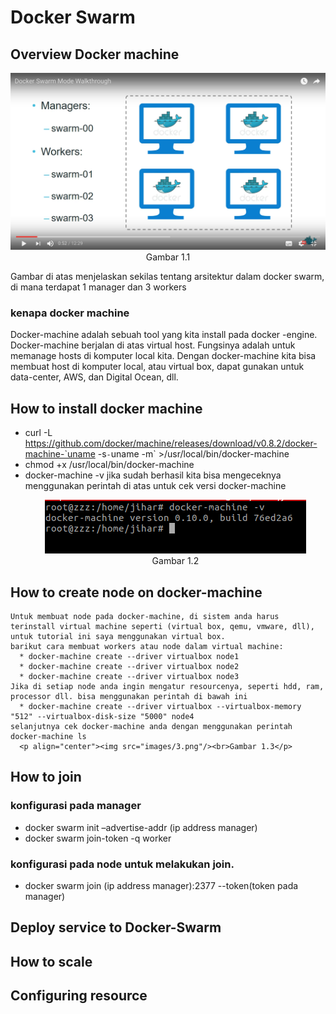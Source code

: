 # Docker Swarm

## Overview Docker machine
<p align="center"><img src="images/1.png"/><br>Gambar 1.1</p>
Gambar di atas menjelaskan sekilas tentang arsitektur dalam docker swarm, di mana terdapat 1 manager dan 3 workers

### kenapa docker machine

  Docker-machine adalah sebuah tool yang kita install pada docker -engine.
  Docker-machine berjalan di atas virtual host. Fungsinya adalah untuk memanage hosts di komputer local kita. Dengan docker-machine kita bisa membuat host  di komputer local, atau virtual box, dapat gunakan untuk data-center, AWS, dan Digital Ocean, dll.

## How to install docker machine
* curl -L https://github.com/docker/machine/releases/download/v0.8.2/docker-machine-`uname -s`-`uname -m` >/usr/local/bin/docker-machine
* chmod +x /usr/local/bin/docker-machine
* docker-machine -v
  jika sudah berhasil kita bisa mengeceknya menggunakan perintah di atas untuk cek versi docker-machine
  <p align="center"><img src="images/2.png"/><br>Gambar 1.2</p>
## How to create node on docker-machine
    Untuk membuat node pada docker-machine, di sistem anda harus terinstall virtual machine seperti (virtual box, qemu, vmware, dll), untuk tutorial ini saya menggunakan virtual box.
    barikut cara membuat workers atau node dalam virtual machine:
      * docker-machine create --driver virtualbox node1
      * docker-machine create --driver virtualbox node2
      * docker-machine create --driver virtualbox node3
    Jika di setiap node anda ingin mengatur resourcenya, seperti hdd, ram, processor dll. bisa menggunakan perintah di bawah ini
      * docker-machine create --driver virtualbox --virtualbox-memory "512" --virtualbox-disk-size "5000" node4
    selanjutnya cek docker-machine anda dengan menggunakan perintah docker-machine ls
      <p align="center"><img src="images/3.png"/><br>Gambar 1.3</p>
## How to join
### konfigurasi pada manager
  * docker swarm init –advertise-addr (ip address manager)
  * docker swarm join-token -q worker
### konfigurasi pada node untuk melakukan join.
  * docker swarm join (ip address manager):2377 --token(token pada manager)
## Deploy service to Docker-Swarm

## How to scale

## Configuring resource
